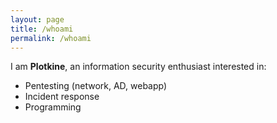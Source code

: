 ```yaml
---
layout: page
title: /whoami
permalink: /whoami
---
```


I am **Plotkine**, an information security enthusiast interested in:
* Pentesting (network, AD, webapp)
* Incident response
* Programming
